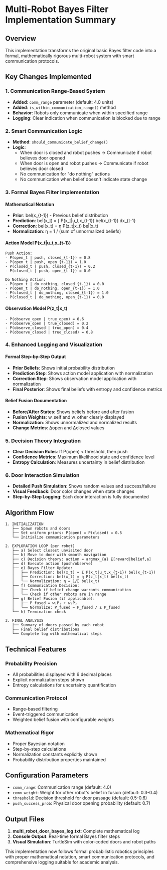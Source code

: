 # Multi-Robot Bayes Filter Implementation Summary

## Overview
This implementation transforms the original basic Bayes filter code into a formal, mathematically rigorous multi-robot system with smart communication protocols.

## Key Changes Implemented

### 1. Communication Range-Based System
- **Added**: `comm_range` parameter (default: 4.0 units)
- **Added**: `is_within_communication_range()` method
- **Behavior**: Robots only communicate when within specified range
- **Logging**: Clear indication when communication is blocked due to range

### 2. Smart Communication Logic
- **Method**: `should_communicate_belief_change()`
- **Logic**: 
  - When door is closed and robot pushes → Communicate if robot believes door opened
  - When door is open and robot pushes → Communicate if robot believes door closed
  - No communication for "do nothing" actions
  - No communication when belief doesn't indicate state change

### 3. Formal Bayes Filter Implementation

#### Mathematical Notation
- **Prior**: bel(x_{t-1}) - Previous belief distribution
- **Prediction**: bel̄(x_t) = ∫ P(x_t|u_t,x_{t-1}) bel(x_{t-1}) dx_{t-1}
- **Correction**: bel(x_t) = η P(z_t|x_t) bel̄(x_t)
- **Normalization**: η = 1 / (sum of unnormalized beliefs)

#### Action Model P(x_t|u_t,x_{t-1})
```
Push Action:
- P(open_t | push, closed_{t-1}) = 0.8
- P(open_t | push, open_{t-1}) = 1.0
- P(closed_t | push, closed_{t-1}) = 0.2
- P(closed_t | push, open_{t-1}) = 0.0

Do Nothing Action:
- P(open_t | do_nothing, closed_{t-1}) = 0.0
- P(open_t | do_nothing, open_{t-1}) = 1.0
- P(closed_t | do_nothing, closed_{t-1}) = 1.0
- P(closed_t | do_nothing, open_{t-1}) = 0.0
```

#### Observation Model P(z_t|x_t)
```
- P(observe_open | true_open) = 0.6
- P(observe_open | true_closed) = 0.2
- P(observe_closed | true_open) = 0.4
- P(observe_closed | true_closed) = 0.8
```

### 4. Enhanced Logging and Visualization

#### Formal Step-by-Step Output
- **Prior Beliefs**: Shows initial probability distribution
- **Prediction Step**: Shows action model application with normalization
- **Correction Step**: Shows observation model application with normalization
- **Final Posterior**: Shows final beliefs with entropy and confidence metrics

#### Belief Fusion Documentation
- **Before/After States**: Shows beliefs before and after fusion
- **Fusion Weights**: w_self and w_other clearly displayed
- **Normalization**: Shows unnormalized and normalized results
- **Change Metrics**: Δopen and Δclosed values

### 5. Decision Theory Integration
- **Clear Decision Rules**: If P(open) < threshold, then push
- **Confidence Metrics**: Maximum likelihood state and confidence level
- **Entropy Calculation**: Measures uncertainty in belief distribution

### 6. Door Interaction Simulation
- **Detailed Push Simulation**: Shows random values and success/failure
- **Visual Feedback**: Door color changes when state changes
- **Step-by-Step Logging**: Each door interaction is fully documented

## Algorithm Flow

```
1. INITIALIZATION
   ├── Spawn robots and doors
   ├── Set uniform priors: P(open) = P(closed) = 0.5
   └── Initialize communication parameters

2. EXPLORATION LOOP (per robot)
   ├── a) Select closest unvisited door
   ├── b) Move to door with smooth navigation
   ├── c) Decision theory: action = argmax_{a} E[reward|belief,a]
   ├── d) Execute action (push/observe)
   ├── e) Bayes Filter Update:
   │   ├── Prediction: bel̄(x_t) = Σ P(x_t|u_t,x_{t-1}) bel(x_{t-1})
   │   ├── Correction: bel(x_t) = η P(z_t|x_t) bel̄(x_t)
   │   └── Normalization: η = 1/Σ bel(x_t)
   ├── f) Communication Decision:
   │   ├── Check if belief change warrants communication
   │   └── Check if other robots are in range
   ├── g) Belief Fusion (if applicable):
   │   ├── P_fused = w₁P₁ + w₂P₂
   │   └── Normalize: P_fused = P_fused / Σ P_fused
   └── h) Termination check

3. FINAL ANALYSIS
   ├── Summary of doors passed by each robot
   ├── Final belief distributions
   └── Complete log with mathematical steps
```

## Technical Features

### Probability Precision
- All probabilities displayed with 6 decimal places
- Explicit normalization steps shown
- Entropy calculations for uncertainty quantification

### Communication Protocol
- Range-based filtering
- Event-triggered communication
- Weighted belief fusion with configurable weights

### Mathematical Rigor
- Proper Bayesian notation
- Step-by-step calculations
- Normalization constants explicitly shown
- Probability distribution properties maintained

## Configuration Parameters

- `comm_range`: Communication range (default: 4.0)
- `comm_weight`: Weight for other robot's belief in fusion (default: 0.3-0.4)
- `threshold`: Decision threshold for door passage (default: 0.5-0.6)
- `push_success_prob`: Physical door opening probability (default: 0.7)

## Output Files

1. **multi_robot_door_bayes_log.txt**: Complete mathematical log
2. **Console Output**: Real-time formal Bayes filter steps
3. **Visual Simulation**: TurtleSim with color-coded doors and robot paths

This implementation now follows formal probabilistic robotics principles with proper mathematical notation, smart communication protocols, and comprehensive logging suitable for academic analysis.
